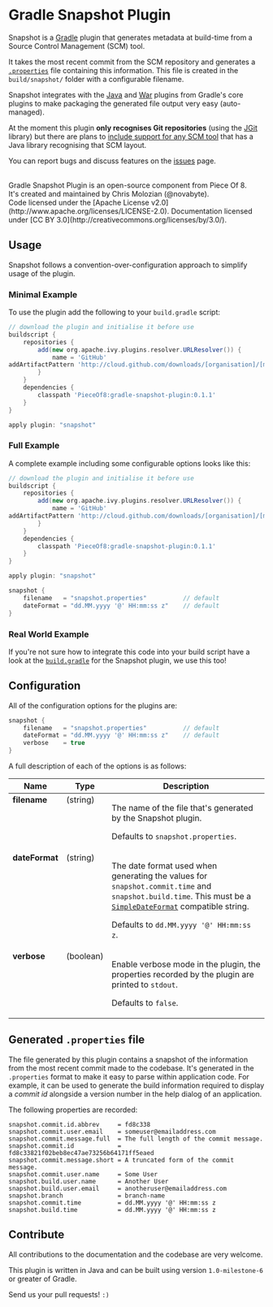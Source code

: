 # Gradle Snapshot Plugin

Snapshot is a [Gradle](http://gradle.org/) plugin that generates metadata at build-time from a Source Control Management (SCM) tool.

It takes the most recent commit from the SCM repository and generates a [`.properties`](http://en.wikipedia.org/wiki/.properties) file containing this information. This file is created in the `build/snapshot/` folder with a configurable filename.

Snapshot integrates with the [Java](http://www.gradle.org/docs/current/userguide/java_plugin.html) and [War](http://gradle.org/docs/current/userguide/war_plugin.html) plugins from Gradle's core plugins to make packaging the generated file output very easy (auto-managed).

At the moment this plugin __only recognises Git repositories__ (using the [JGit](http://eclipse.org/jgit/) library) but there are plans to [include support for any SCM tool](issues/3) that has a Java library recognising that SCM layout.

You can report bugs and discuss features on the [issues](issues) page.

<br/>
Gradle Snapshot Plugin is an open-source component from Piece Of 8. <br/>It's created and maintained by Chris Molozian (@novabyte). <br/>Code licensed under the [Apache License v2.0](http://www.apache.org/licenses/LICENSE-2.0). Documentation licensed under [CC BY 3.0](http://creativecommons.org/licenses/by/3.0/).


## Usage

Snapshot follows a convention-over-configuration approach to simplify usage of the plugin.

### Minimal Example

To use the plugin add the following to your `build.gradle` script:

```groovy
// download the plugin and initialise it before use
buildscript {
    repositories {
        add(new org.apache.ivy.plugins.resolver.URLResolver()) {
            name = 'GitHub'
addArtifactPattern 'http://cloud.github.com/downloads/[organisation]/[module]/[module]-[revision].[ext]'
        }
    }
    dependencies {
        classpath 'PieceOf8:gradle-snapshot-plugin:0.1.1'
    }
}

apply plugin: "snapshot"
```

### Full Example

A complete example including some configurable options looks like this:

```groovy
// download the plugin and initialise it before use
buildscript {
    repositories {
        add(new org.apache.ivy.plugins.resolver.URLResolver()) {
            name = 'GitHub'
addArtifactPattern 'http://cloud.github.com/downloads/[organisation]/[module]/[module]-[revision].[ext]'
        }
    }
    dependencies {
        classpath 'PieceOf8:gradle-snapshot-plugin:0.1.1'
    }
}

apply plugin: "snapshot"

snapshot {
    filename   = "snapshot.properties"          // default
    dateFormat = "dd.MM.yyyy '@' HH:mm:ss z"    // default
}
```

### Real World Example

If you're not sure how to integrate this code into your build script have a look at the [`build.gradle`](blob/master/build.gradle) for the Snapshot plugin, we use this too!


## Configuration

All of the configuration options for the plugins are:

```groovy
snapshot {
    filename   = "snapshot.properties"          // default
    dateFormat = "dd.MM.yyyy '@' HH:mm:ss z"    // default
    verbose    = true
}
```

A full description of each of the options is as follows:

<table width="100%">
<thead>
<tr>
  <th>Name</th>
  <th>Type</th>
  <th>Description</th>
</tr>
</thead>
<tbody>
<tr>
  <td valign="top"><b>filename</b></td>
  <td valign="top">(string)</td>
  <td>
  <p>The name of the file that's generated by the Snapshot plugin.</p>
  <p>Defaults to <code>snapshot.properties</code>.</p>
  </td>
</tr>
<tr>
  <td valign="top"><b>dateFormat</b></td>
  <td valign="top">(string)</td>
  <td>
  <p>The date format used when generating the values for <code>snapshot.commit.time</code> and <code>snapshot.build.time</code>. This must be a <code><a href="http://docs.oracle.com/javase/1.5.0/docs/api/java/text/SimpleDateFormat.html">SimpleDateFormat</a></code> compatible string.</p>
  <p>Defaults to <code>dd.MM.yyyy '@' HH:mm:ss z</code>.</p>
  </td>
</tr>
<tr>
  <td valign="top"><b>verbose</b></td>
  <td valign="top">(boolean)</td>
  <td>
  <p>Enable verbose mode in the plugin, the properties recorded by the plugin are printed to <code>stdout</code>.</p>
  <p>Defaults to <code>false</code>.</p>
  </td>
</tr>
</tbody>
</table>


## Generated `.properties` file

The file generated by this plugin contains a snapshot of the information from the most recent commit made to the codebase. It's generated in the `.properties` format to make it easy to parse within application code. For example, it can be used to generate the build information required to display a _commit id_ alongside a version number in the help dialog of an application.

The following properties are recorded:

```properties
snapshot.commit.id.abbrev     = fd8c338
snapshot.commit.user.email    = someuser@emailaddress.com
snapshot.commit.message.full  = The full length of the commit message.
snapshot.commit.id            = fd8c33821f02beb8ec47ae73256b64171ff5eaed
snapshot.commit.message.short = A truncated form of the commit message.
snapshot.commit.user.name     = Some User
snapshot.build.user.name      = Another User
snapshot.build.user.email     = anotheruser@emailaddress.com
snapshot.branch               = branch-name
snapshot.commit.time          = dd.MM.yyyy '@' HH:mm:ss z
snapshot.build.time           = dd.MM.yyyy '@' HH:mm:ss z
```

## Contribute

All contributions to the documentation and the codebase are very welcome.

This plugin is written in Java and can be built using version `1.0-milestone-6` or greater of Gradle.

Send us your pull requests! `:)`
